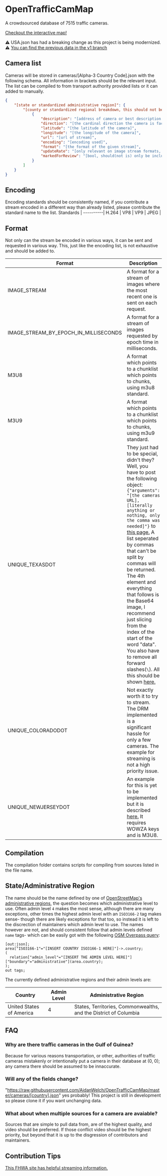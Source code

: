 # OpenTrafficCamMap
A crowdsourced database of 7515 traffic cameras.

[Checkout the interactive map!](http://otc.armchairresearch.org/map)

⚠️ USA.json has had a breaking change as this project is being modernized. ⚠️
[You can find the previous data in the v1 branch](https://github.com/AidanWelch/OpenTrafficCamMap/tree/v1)

## Camera list
Cameras will be stored in cameras/[Alpha-3 Country Code].json with the following schema.  All information in brackets should be the relevant input.
The list can be compiled to from transport authority provided lists or it can added to manually.
```json
{
    "[state or standardized administrative region]": {
        "[county or standardized regional breakdown, this should not be skipped but if not applicable or unknown use 'other']": [
            {
				"description": "[address of camera or best description of location]",
				"direction": "[the cardinal direction the camera is facing, optional, is in the format of 'N', 'NE', 'SW', etc]",
				"latitude": "[the latitude of the camera]",
				"longitude": "[the longitude of the camera]",
                "url": "[url of stream]",
                "encoding": "[encoding used]",
                "format": "[the format of the given stream]",
                "updateRate": "[only relevant on image stream formats, and even then is optional, but provides the rate at which the image provided can be pinged for an update, measured in milliseconds]",
                "markedForReview": "[bool, should(not is) only be included if true]"
            }
        ]
    }
}
```

## Encoding
Encoding standards should be consistently named, if you contribute a stream encoded in a different way than already listed, please contribute the standard name to the list.
Standards |
----------|
H.264 |
VP8 |
VP9 |
JPEG |

## Format
Not only can the stream be encoded in various ways, it can be sent and requested in various way.  This, just like the encoding list, is not exhaustive and should be added to.

Format | Description
-------|------------
IMAGE_STREAM | A format for a stream of images where the most recent one is sent on each request.
IMAGE_STREAM_BY_EPOCH_IN_MILLISECONDS | A format for a stream of images requested by epoch time in milliseconds.
M3U8 | A format which points to a chunklist which points to chunks, using m3u8 standard.
M3U9 | A format which points to a chunklist which points to chunks, using m3u9 standard.
UNIQUE_TEXASDOT | They just had to be special, didn't they?  Well, you have to post the following object: ```{"arguments": "[the cameras URL],[literally anything or nothing, only the comma was needed]"}``` to [this page.](https://its.txdot.gov/ITS_WEB/FrontEnd/svc/DataRequestWebService.svc/GetCctvContent)  A list seperated by commas that can't be split by commas will be returned.  The 4th element and everything that follows is the Base64 image, I recommend just slicing from the index of the start of the word "data".  You also have to remove all forward slashes(`\`).  All this should be shown [here.](./examples/streaming/UNIQUE_TEXASDOT.js)
UNIQUE_COLORADODOT | Not exactly worth it to try to stream.  The DRM implemented is a significant hassle for only a few cameras.  The example for streaming is not a high priority issue.
UNIQUE_NEWJERSEYDOT | An example for this is yet to be implemented but it is described [here.](./compilation/NewJerseyDot.js)  It requires WOWZA keys and is M3U8.

## Compilation
The compilation folder contains scripts for compiling from sources listed in the file name.

## State/Administrative Region

The name should be the name defined by one of [OpenStreetMap's administrative regions](https://wiki.openstreetmap.org/wiki/Tag:boundary%3Dadministrative#10_admin_level_values_for_specific_countries),
the question becomes which administrative level to use.  Often admin level `4`
makes the most sense, although there are many exceptions, other times the highest
admin level with an `ISO3166-2` tag makes sense- though there are likely exceptions
for that too, so instead it is left to the discrection of maintainers which admin
level to use.  The names however are not, and should consistent follow that admin
levels defined `name` tags- which can be easily got with the following [OSM
Overpass query](https://overpass-turbo.eu/s/1NVP):

```OverpassQL
[out:json];
area["ISO3166-1"="[INSERT COUNTRY ISO3166-1 HERE]"]->.country;
( 
  relation["admin_level"="[INSERT THE ADMIN LEVEL HERE]"]["boundary"="administrative"](area.country);
);
out tags;
```

The currently defined administrative regions and their admin levels are:


Country | Admin Level | Administrative Region
--------|-------------|-----------------------
United States of America | 4 | States, Territories, Commonwealths, and the District of Columbia

## FAQ

### Why are there traffic cameras in the Gulf of Guinea?
Because for various reasons transportation, or other, authorities of traffic cameras mistakenly or intentionally put a camera in their database at (0, 0); any camera there should be assumed to be innaccurate.

### Will any of the fields change?
"https://raw.githubusercontent.com/AidanWelch/OpenTrafficCamMap/master/cameras/[country].json" yes probably!  This project
is still in development so please clone it if you want unchanging data.

### What about when multiple sources for a camera are avaiable?

Sources that are simple to pull data from, are of the highest quality, and video should be preferred.  If those conflict video should be the highest priority, but beyond that it is up to the disgression of contributors and maintainers.

## Contribution Tips

[This FHWA site has helpful streaming information.](https://ops.fhwa.dot.gov/publications/fhwahop19037/appb.htm)
